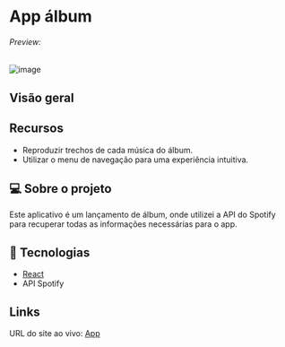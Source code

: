 # App álbum
###### Preview:
![image](https://github.com/christiancordeiro/album-amostra-app/assets/116993834/963b7fc5-dab9-4f35-b912-af7857182a0d)


## Visão geral
## Recursos
- Reproduzir trechos de cada música do álbum.
- Utilizar o menu de navegação para uma experiência intuitiva.
  
## 💻 Sobre o projeto
Este aplicativo é um lançamento de álbum, onde utilizei a API do Spotify para recuperar todas as informações necessárias para o app.

## 🚀 Tecnologias
<ul>
    <li><a href="https://create-react-app.dev/" target="_blank">React</a></li>
  <li>API Spotify</li>
</ul>

## Links
URL do site ao vivo: <a href="https://album-amostra-app.vercel.app" target="_blank">App</a>
